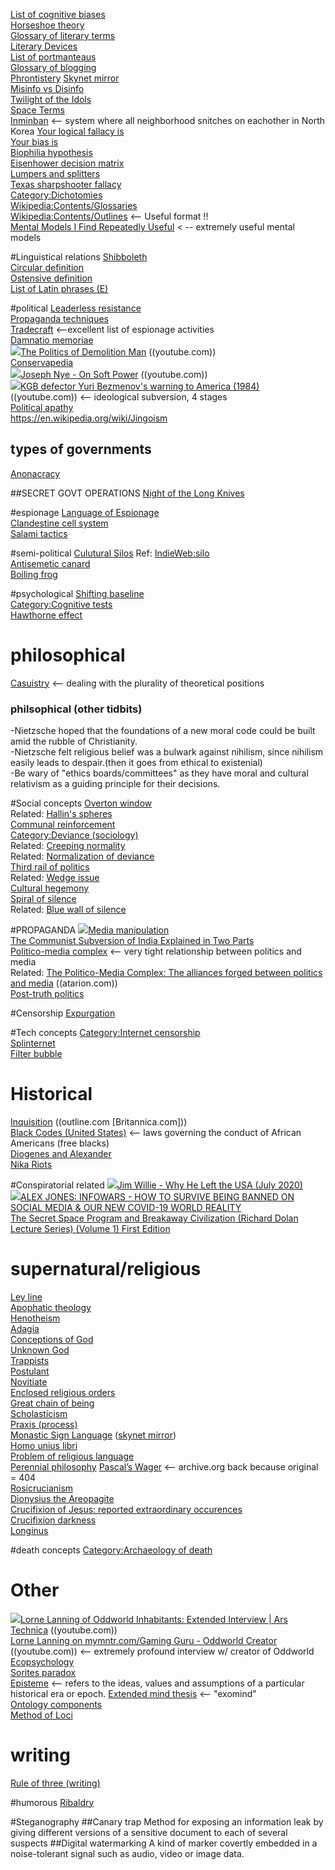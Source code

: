 [List of cognitive biases](https://en.wikipedia.org/wiki/List_of_cognitive_biases)  
[Horseshoe theory](https://en.wikipedia.org/wiki/Horseshoe_theory)  
[Glossary of literary terms](https://literaryterms.net/glossary-of-literary-terms/)  
[Literary Devices](https://literary-devices.com/)  
[List of portmanteaus](https://en.wikipedia.org/wiki/List_of_portmanteaus)  
[Glossary of blogging](https://en.wikipedia.org/wiki/Glossary_of_blogging)  
[Phrontistery](https://phrontistery.info)  [Skynet mirror](https://siasky.net/KAA6FS_-gbuWt1weey780KO72XPtKEMH69B40AtFhnxX4w/)  
[Misinfo vs Disinfo](https://www.dictionary.com/e/misinformation-vs-disinformation-get-informed-on-the-difference/)   
[Twilight of the Idols](https://en.wikipedia.org/wiki/Twilight_of_the_Idols)  
[Space Terms](http://planetfacts.org/space-terms/)  
[Inminban](https://en.wikipedia.org/wiki/Inminban)  <-- system where all neighborhood snitches on eachother in North Korea
[Your logical fallacy is](https://yourlogicalfallacyis.com/)  
[Your bias is](https://yourbias.is/)  
[Biophilia hypothesis](https://en.wikipedia.org/wiki/Biophilia_hypothesis)    
[Eisenhower decision matrix](https://duckduckgo.com/?q=eisenhower+matrix&iax=images&ia=images)  
[Lumpers and splitters](https://en.wikipedia.org/wiki/Lumpers_and_splitters)  
[Texas sharpshooter fallacy](https://en.wikipedia.org/wiki/Texas_sharpshooter_fallacy)  
[Category:Dichotomies](https://en.wikipedia.org/wiki/Category:Dichotomies)  
[Wikipedia:Contents/Glossaries](https://en.wikipedia.org/wiki/Wikipedia:Contents/Glossaries)  
[Wikipedia:Contents/Outlines](https://en.wikipedia.org/wiki/Wikipedia:Contents/Outlines)  <-- Useful format !!  
[Mental Models I Find Repeatedly Useful](https://medium.com/@yegg/mental-models-i-find-repeatedly-useful-936f1cc405d) < -- extremely useful mental models   

#Linguistical relations
[Shibboleth](https://en.wikipedia.org/wiki/Shibboleth)  
[Circular definition](https://en.wikipedia.org/wiki/Circular_definition)  
[Ostensive definition](https://en.wikipedia.org/wiki/Ostensive_definition)  
[List of Latin phrases (E)](https://en.wikipedia.org/wiki/List_of_Latin_phrases_(E))  

#political
[Leaderless resistance](https://en.wikipedia.org/wiki/Leaderless_resistance)  
[Propaganda techniques](https://en.wikipedia.org/wiki/Propaganda_techniques)  
[Tradecraft](https://en.wikipedia.org/wiki/Tradecraft)  <--excellent list of espionage activities  
[Damnatio memoriae](https://en.wikipedia.org/wiki/Damnatio_memoriae)  
<img src="https://youtube.com/favicon.ico">[The Politics of Demolition Man](https://www.youtube.com/watch?v=DrUNIX2Iv04)  ((youtube.com))  
[Conservapedia](https://www.conservapedia.com/index.php?title=Main_Page)  
<img src="https://youtube.com/favicon.ico">[Joseph Nye - On Soft Power](https://www.youtube.com/watch?v=_58v19OtIIg) ((youtube.com))  
<img src="https://youtube.com/favicon.ico">[KGB defector Yuri Bezmenov's warning to America (1984)](https://www.youtube.com/watch?v=IQPsKvG6WMI)   ((youtube.com))  <-- ideological subversion, 4 stages  
[Political apathy](https://en.wikipedia.org/wiki/Political_apathy)  
https://en.wikipedia.org/wiki/Jingoism  

## types of governments
[Anonacracy](https://en.wikipedia.org/wiki/Anocracy)  

##SECRET GOVT OPERATIONS
[Night of the Long Knives](https://en.wikipedia.org/wiki/Night_of_the_Long_Knives)  

#espionage
[Language of Espionage](https://www.spymuseum.org/education-programs/spy-resources/language-of-espionage/)  
[Clandestine cell system](https://en.wikipedia.org/wiki/Clandestine_cell_system)  
[Salami tactics](https://en.wikipedia.org/wiki/Salami_tactics) 

#semi-political
[Culutural Silos](https://evenifiwalkalone.com/2010/08/cultural-silos/)  Ref: [IndieWeb:silo](https://indieweb.org/silo)  
[Antisemetic canard](https://en.wikipedia.org/wiki/Antisemitic_canard)  
[Boiling frog](https://en.wikipedia.org/wiki/Boiling_frog)  

#psychological
[Shifting baseline](https://en.wikipedia.org/wiki/Shifting_baseline)  
[Category:Cognitive tests](https://en.wikipedia.org/wiki/Category:Cognitive_tests)  
[Hawthorne effect](https://en.wikipedia.org/wiki/Hawthorne_effect)  

# philosophical
[Casuistry](https://en.wikipedia.org/wiki/Casuistry)  <-- dealing with the plurality of theoretical positions  

### philsophical (other tidbits)
-Nietzsche hoped that the foundations of a new moral code could be built amid the rubble of Christianity.  
-Nietzsche felt religious belief was a bulwark against nihilism, since nihilism easily leads to despair.(then it goes from ethical to existenial)    
-Be wary of "ethics boards/committees" as they have moral and cultural relativism as a guiding principle for their decisions.  

#Social concepts
[Overton window](https://en.wikipedia.org/wiki/Overton_window)  
Related: [Hallin's spheres](https://en.wikipedia.org/wiki/Hallin%27s_spheres)  
[Communal reinforcement](https://en.wikipedia.org/wiki/Communal_reinforcement)  
[Category:Deviance (sociology)](https://en.wikipedia.org/wiki/Category:Deviance_(sociology))  
Related: [Creeping normality](https://en.wikipedia.org/wiki/Creeping_normality)  
Related: [Normalization of deviance](https://en.wikipedia.org/wiki/Normalization_of_deviance)  
[Third rail of politics](https://en.wikipedia.org/wiki/Third_rail_of_politics)  
Related: [Wedge issue](https://en.wikipedia.org/wiki/Wedge_issue)  
[Cultural hegemony](https://en.wikipedia.org/wiki/Cultural_hegemony)  
[Spiral of silence](https://en.wikipedia.org/wiki/Spiral_of_silence)  
Related: [Blue wall of silence](https://en.wikipedia.org/wiki/Blue_wall_of_silence)  

#PROPAGANDA
<img src="https://youtube.com/favicon.ico">[Media manipulation](https://en.wikipedia.org/wiki/Media_manipulation)  
[The Communist Subversion of India Explained in Two Parts](https://www.youtube.com/watch?v=g-xPNVAChzg)  
[Politico-media complex](https://en.wikipedia.org/wiki/Politico-media_complex)  <--  very tight relationship between politics and media  
Related: [The Politico-Media Complex: The alliances forged between politics and media](http://www.atarion.com/uploads/the_politico_media_complex.pdf)  ((atarion.com))  
[Post-truth politics](https://en.wikipedia.org/wiki/Post-truth_politics)  

#Censorship
[Expurgation](https://en.wikipedia.org/wiki/Expurgation)  

#Tech concepts
[Category:Internet censorship](https://en.wikipedia.org/wiki/Category:Internet_censorship)  
[Splinternet](https://en.wikipedia.org/wiki/Splinternet)  
[Filter bubble](https://en.wikipedia.org/wiki/Filter_bubble)  

# Historical 
[Inquisition](https://outline.com/eSKyMc)  ((outline.com [Britannica.com]))  
[Black Codes (United States)](https://en.wikipedia.org/wiki/Black_Codes_(United_States))  <-- laws governing the conduct of African Americans (free blacks)  
[Diogenes and Alexander](https://en.wikipedia.org/wiki/Diogenes_and_Alexander)  
[Nika Riots](https://en.wikipedia.org/wiki/Nika_riots)  

#Conspiratorial related
<img src="https://youtube.com/favicon.ico">[Jim Willie - Why He Left the USA (July 2020)](https://www.youtube.com/watch?v=eW9MeGl5xOs)  
<img src="https://youtube.com/favicon.ico">[ALEX JONES: INFOWARS - HOW TO SURVIVE BEING BANNED ON SOCIAL MEDIA & OUR NEW COVID-19 WORLD REALITY](https://www.youtube.com/watch?v=vOIVslJHIZA)  
[The Secret Space Program and Breakaway Civilization (Richard Dolan Lecture Series) (Volume 1) First Edition](https://www.amazon.com/Program-Breakaway-Civilization-Richard-Lecture/dp/1537132555)  

# supernatural/religious
[Ley line](https://en.wikipedia.org/wiki/Ley_line#See_also)  
[Apophatic theology](https://en.wikipedia.org/wiki/Apophatic_theology)  
[Henotheism](https://en.wikipedia.org/wiki/Henotheism)  
[Adagia](https://en.wikipedia.org/wiki/Adagia)  
[Conceptions of God](https://en.wikipedia.org/wiki/Conceptions_of_God)  
[Unknown God](https://en.wikipedia.org/wiki/Unknown_God)  
[Trappists](https://en.wikipedia.org/wiki/Trappists)  
[Postulant](https://en.wikipedia.org/wiki/Postulant)  
[Novitiate](https://en.wikipedia.org/wiki/Novitiate)  
[Enclosed religious orders](https://en.wikipedia.org/wiki/Enclosed_religious_orders)  
[Great chain of being](https://en.wikipedia.org/wiki/Great_chain_of_being)  
[Scholasticism](https://en.wikipedia.org/wiki/Scholasticism)  
[Praxis (process)](https://en.wikipedia.org/wiki/Praxis_(process))  
[Monastic Sign Language](https://www.fisheaters.com/monastichandsigns.html)  ([skynet mirror](https://siasky.net/OAB1euyd2sLYLOUmAW4hzysuzkij8P4E9K3ZyXtblmJr1w))  
[Homo unius libri](https://en.wikipedia.org/wiki/Homo_unius_libri)  
[Problem of religious language](https://en.wikipedia.org/wiki/Problem_of_religious_language)  
[Perennial philosophy](https://en.wikipedia.org/wiki/Perennial_philosophy)
[Pascal’s Wager](https://web.archive.org/web/20190603175601/http://www.philosophyofreligion.info/theistic-proofs/pascals-wager/) <-- archive.org back because original = 404   
[Rosicrucianism](https://en.wikipedia.org/wiki/Rosicrucianism)  
[Dionysius the Areopagite](https://en.wikipedia.org/wiki/Dionysius_the_Areopagite)  
[Crucifixion of Jesus: reported extraordinary occurences](https://en.wikipedia.org/wiki/Crucifixion_of_Jesus#Reported_extraordinary_occurrences)  
[Crucifixion darkness](https://en.wikipedia.org/wiki/Crucifixion_darkness)  
[Longinus](https://en.wikipedia.org/wiki/Longinus)  

#death concepts
[Category:Archaeology of death](https://en.wikipedia.org/wiki/Category:Archaeology_of_death)  

# Other
<img src="https://youtube.com/favicon.ico">[Lorne Lanning of Oddworld Inhabitants: Extended Interview | Ars Technica](https://www.youtube.com/watch?v=BNgPNeCVo30)  ((youtube.com))  
[Lorne Lanning on mymntr.com/Gaming Guru - Oddworld Creator](https://www.youtube.com/watch?v=00q71VOOu2s) ((youtube.com))   <-- extremely profound interview w/ creator of Oddworld  
[Ecopsychology](https://en.wikipedia.org/wiki/Ecopsychology)  
[Sorites paradox](https://en.wikipedia.org/wiki/Sorites_paradox)  
[Episteme](https://en.wikipedia.org/wiki/Episteme)  <-- refers to the ideas, values and assumptions of a particular historical era or epoch.
[Extended mind thesis](https://en.wikipedia.org/wiki/Extended_mind_thesis)  <-- "exomind"  
[Ontology components](https://en.wikipedia.org/wiki/Ontology_components)  
[Method of Loci](https://en.m.wikipedia.org/wiki/Method_of_loci)  

# writing
[Rule of three (writing)](https://en.wikipedia.org/wiki/Rule_of_three_(writing))  

#humorous
[Ribaldry](https://en.wikipedia.org/wiki/Ribaldry)  

#Steganography
##Canary trap
Method for exposing an information leak by giving different versions of a sensitive document to each of several suspects
##Digital watermarking
A kind of marker covertly embedded in a noise-tolerant signal such as audio, video or image data. 